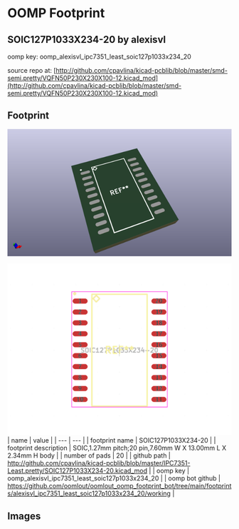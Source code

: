 # OOMP Footprint  
## SOIC127P1033X234-20  by alexisvl  
  
oomp key: oomp_alexisvl_ipc7351_least_soic127p1033x234_20  
  
source repo at: [http://github.com/cpavlina/kicad-pcblib/blob/master/smd-semi.pretty/VQFN50P230X230X100-12.kicad_mod](http://github.com/cpavlina/kicad-pcblib/blob/master/smd-semi.pretty/VQFN50P230X230X100-12.kicad_mod)  
## Footprint  
  
[![working_kicad_pcb_3d.png](working_kicad_pcb_3d_600.png)](working_kicad_pcb_3d.png)  
  
[![working.png](working_600.png)](working.png)  
| name | value | 
| --- | --- | 
| footprint name | SOIC127P1033X234-20 | 
| footprint description | SOIC,1.27mm pitch;20 pin,7.60mm W X 13.00mm L X 2.34mm H body | 
| number of pads | 20 | 
| github path | http://github.com/cpavlina/kicad-pcblib/blob/master/IPC7351-Least.pretty/SOIC127P1033X234-20.kicad_mod | 
| oomp key | oomp_alexisvl_ipc7351_least_soic127p1033x234_20 | 
| oomp bot github | https://github.com/oomlout/oomlout_oomp_footprint_bot/tree/main/footprints/alexisvl_ipc7351_least_soic127p1033x234_20/working | 
## Images  
